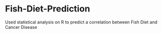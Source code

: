 # Fish-Diet-Prediction
Used statistical analysis on R to predict a correlation between Fish Diet and Cancer Disease
